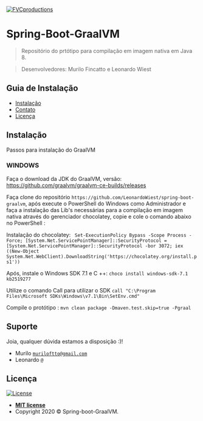 <a href="http://fvcproductions.com"><img src="https://avatars1.githubusercontent.com/u/45858759?s=200&v=4" title="FVCproductions" alt="FVCproductions"></a>

<!-- [![FVCproductions](https://avatars1.githubusercontent.com/u/4284691?v=3&s=200)](http://fvcproductions.com) -->

# Spring-Boot-GraalVM

> Repositório do prtótipo para compilação em imagem nativa em Java 8.

> Desenvolvedores: Murilo Fincatto e Leonardo Wiest


## Guia de Instalação

- [Instalação](#Instalação)
- [Contato](#Contato)
- [Licença](#Licença)


## Instalação

Passos para instalação do GraalVM

### WINDOWS

Faça o download da JDK do GraalVM, versão:
https://github.com/graalvm/graalvm-ce-builds/releases

Faça clone do repositório `https://github.com/LeonardoWiest/spring-boot-graalvm`, após
execute o PowerShell do Windows como Administrador e faça a instalação das Lib's necessárias para a compilação em imagem nativa através do gerenciador chocolatey, copie e cole o comando abaixo no PowerShell :

Instalação do chocolatey:
``` Set-ExecutionPolicy Bypass -Scope Process -Force; [System.Net.ServicePointManager]::SecurityProtocol = [System.Net.ServicePointManager]::SecurityProtocol -bor 3072; iex ((New-Object System.Net.WebClient).DownloadString('https://chocolatey.org/install.ps1'))```

Após, instale o Windows SDK 7.1 e C ++:
```choco install windows-sdk-7.1 kb2519277```

Utilize o comando Call para utilizar o SDK
```call "C:\Program Files\Microsoft SDKs\Windows\v7.1\Bin\SetEnv.cmd"```

Compile o protótipo :
```mvn clean package -Dmaven.test.skip=true -Pgraal```

## Suporte

Joia, qualquer dúvida estamos a disposição :)!

- Murilo <a href="muriloftto@gmail.com" target="_blank">`muriloftto@gmail.com`</a>
- Leonardo <a href="" target="_blank">`@`</a>

## Licença

[![License](http://img.shields.io/:license-mit-blue.svg?style=flat-square)](http://badges.mit-license.org)

- **[MIT license](http://opensource.org/licenses/mit-license.php)**
- Copyright 2020 © <a target="_blank">Spring-boot-GraalVM</a>.
